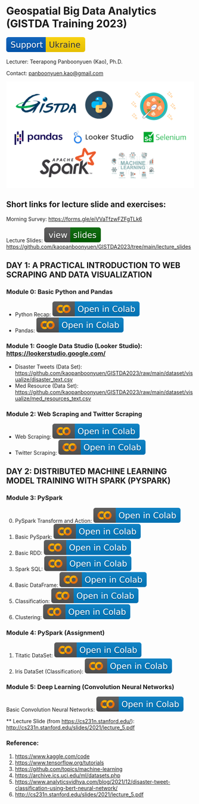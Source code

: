 # Geospatial Big Data Analytics (GISTDA Training 2023)

[![Support-Ukraine](https://raw.githubusercontent.com/kaopanboonyuen/2110446_DataScience_2021s2/main/img/Support-Ukraine-FFD500.svg)](https://supportukrainenow.org/)

Lecturer: Teerapong Panboonyuen (Kao), Ph.D.

Contact: panboonyuen.kao@gmail.com

![alt text](https://github.com/kaopanboonyuen/GISTDA2023/raw/main/img/gistda_days.png)

## Short links for lecture slide and exercises:

Morning Survey: https://forms.gle/eiVVaTfzwFZFgTLk6

Lecture Slides: [![Slides](https://raw.githubusercontent.com/kaopanboonyuen/2110446_DataScience_2021s2/main/img/view-slides-darkgreen.svg)](https://github.com/kaopanboonyuen/GISTDA2023/tree/main/lecture_slides) https://github.com/kaopanboonyuen/GISTDA2023/tree/main/lecture_slides

## DAY 1: A PRACTICAL INTRODUCTION TO WEB SCRAPING AND DATA VISUALIZATION
### Module 0: Basic Python and Pandas 

- Python Recap: [![Open In Colab](https://raw.githubusercontent.com/kaopanboonyuen/2110446_DataScience_2021s2/main/img/colab-badge.svg)](https://colab.research.google.com/github/kaopanboonyuen/GISTDA2023/blob/main/code/BasicPython.ipynb)
- Pandas: [![Open In Colab](https://raw.githubusercontent.com/kaopanboonyuen/2110446_DataScience_2021s2/main/img/colab-badge.svg)](https://colab.research.google.com/github/kaopanboonyuen/GISTDA2023/blob/main/code/BasicPandas.ipynb)

### Module 1: Google Data Studio (Looker Studio): https://lookerstudio.google.com/

- Disaster Tweets (Data Set): https://github.com/kaopanboonyuen/GISTDA2023/raw/main/dataset/visualize/disaster_text.csv
- Med Resource (Data Set): https://github.com/kaopanboonyuen/GISTDA2023/raw/main/dataset/visualize/med_resources_text.csv

### Module 2: Web Scraping and Twitter Scraping

- Web Scraping: [![Open In Colab](https://raw.githubusercontent.com/kaopanboonyuen/2110446_DataScience_2021s2/main/img/colab-badge.svg)](https://colab.research.google.com/github/kaopanboonyuen/GISTDA2023/blob/main/code/0_Pyspark_Transform_Action.ipynb)
- Twitter Scraping: [![Open In Colab](https://raw.githubusercontent.com/kaopanboonyuen/2110446_DataScience_2021s2/main/img/colab-badge.svg)](https://colab.research.google.com/github/kaopanboonyuen/GISTDA2023/blob/main/code/0_Pyspark_Transform_Action.ipynb)


## DAY 2: DISTRIBUTED MACHINE LEARNING MODEL TRAINING WITH SPARK (PYSPARK)
### Module 3: PySpark

0. PySpark Transform and Action: [![Open In Colab](https://raw.githubusercontent.com/kaopanboonyuen/2110446_DataScience_2021s2/main/img/colab-badge.svg)](https://colab.research.google.com/github/kaopanboonyuen/GISTDA2023/blob/main/code/0_Pyspark_Transform_Action.ipynb)
1. Basic PySpark: [![Open In Colab](https://raw.githubusercontent.com/kaopanboonyuen/2110446_DataScience_2021s2/main/img/colab-badge.svg)](https://colab.research.google.com/github/kaopanboonyuen/GISTDA2023/blob/main/code/1_Basic_Spark.ipynb)
2. Basic RDD: [![Open In Colab](https://raw.githubusercontent.com/kaopanboonyuen/2110446_DataScience_2021s2/main/img/colab-badge.svg)](https://colab.research.google.com/github/kaopanboonyuen/GISTDA2023/blob/main/code/2_Pyspark_Basic_RDD.ipynb)
3. Spark SQL: [![Open In Colab](https://raw.githubusercontent.com/kaopanboonyuen/2110446_DataScience_2021s2/main/img/colab-badge.svg)](https://colab.research.google.com/github/kaopanboonyuen/GISTDA2023/blob/main/code/3_SparkSQL.ipynb)
4. Basic DataFrame: [![Open In Colab](https://raw.githubusercontent.com/kaopanboonyuen/2110446_DataScience_2021s2/main/img/colab-badge.svg)](https://colab.research.google.com/github/kaopanboonyuen/GISTDA2023/blob/main/code/4_Pyspark_Basic_DataFrame.ipynb)
5. Classification: [![Open In Colab](https://raw.githubusercontent.com/kaopanboonyuen/2110446_DataScience_2021s2/main/img/colab-badge.svg)](https://colab.research.google.com/github/kaopanboonyuen/GISTDA2023/blob/main/code/5_Pyspark_Classification_Pipeline_Churn.ipynb)
6. Clustering: [![Open In Colab](https://raw.githubusercontent.com/kaopanboonyuen/2110446_DataScience_2021s2/main/img/colab-badge.svg)](https://colab.research.google.com/github/kaopanboonyuen/GISTDA2023/blob/main/code/6_Pyspark_Clustering_Pipeline_Cdr.ipynb)

### Module 4: PySpark (Assignment)
1. Titatic DataSet: [![Open In Colab](https://raw.githubusercontent.com/kaopanboonyuen/2110446_DataScience_2021s2/main/img/colab-badge.svg)](https://colab.research.google.com/github/kaopanboonyuen/GISTDA2023/blob/main/code/assignment/1_Pyspark_Titanic_toStudent.ipynb)
2. Iris DataSet (Classification): [![Open In Colab](https://raw.githubusercontent.com/kaopanboonyuen/2110446_DataScience_2021s2/main/img/colab-badge.svg)](https://colab.research.google.com/github/kaopanboonyuen/GISTDA2023/blob/main/code/assignment/2_DecisionTree_Pipeline_Iris_toStudent.ipynb)

### Module 5: Deep Learning (Convolution Neural Networks)
Basic Convolution Neural Networks: [![Open In Colab](https://raw.githubusercontent.com/kaopanboonyuen/2110446_DataScience_2021s2/main/img/colab-badge.svg)](https://colab.research.google.com/github/kaopanboonyuen/GISTDA2023/blob/main/code/deeplearning/CV1_Image_classification_(Basic).ipynb)

** Lecture Slide (from https://cs231n.stanford.edu/): http://cs231n.stanford.edu/slides/2021/lecture_5.pdf

### Reference:

1. https://www.kaggle.com/code
2. https://www.tensorflow.org/tutorials
3. https://github.com/topics/machine-learning
4. https://archive.ics.uci.edu/ml/datasets.php
5. https://www.analyticsvidhya.com/blog/2021/12/disaster-tweet-classification-using-bert-neural-network/
6. http://cs231n.stanford.edu/slides/2021/lecture_5.pdf